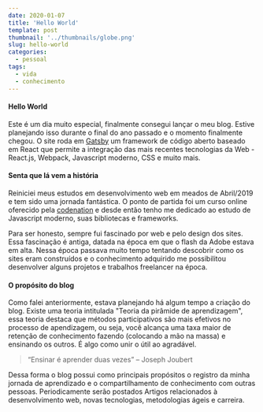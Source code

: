 ```yaml
---
date: 2020-01-07
title: 'Hello World'
template: post
thumbnail: '../thumbnails/globe.png'
slug: hello-world
categories:
  - pessoal
tags:
  - vida
  - conhecimento
---
```


#### Hello World

Este é um dia muito especial, finalmente consegui lançar o meu blog. Estive planejando isso durante o final do ano passado e o momento finalmente chegou. O site roda em <a href="https://www.gatsbyjs.org/" target="_blank">Gatsby</a> um framework de código aberto baseado em React que permite a integração das mais recentes tecnologias da Web - React.js, Webpack, Javascript moderno, CSS e muito mais.

#### Senta que lá vem a história

Reiniciei meus estudos em desenvolvimento web em meados de Abril/2019 e tem sido uma jornada fantástica. O
ponto de partida foi um curso online oferecido pela <a href="https://www.codenation.dev/" target="_blank">codenation</a> e desde então tenho me dedicado ao estudo de Javascript moderno, suas bibliotecas e frameworks.

Para ser honesto, sempre fui fascinado por web e pelo design dos sites. Essa fascinação é antiga, datada na época em que o flash da Adobe estava em alta. Nessa época passava muito tempo tentando descobrir como os sites eram construídos e o conhecimento adquirido me possibilitou desenvolver alguns projetos e trabalhos freelancer na época.

#### O propósito do blog

Como falei anteriormente, estava planejando há algum tempo a criação do blog. Existe uma teoria intitulada "Teoria da pirâmide de aprendizagem", essa teoria destaca que métodos participativos são mais efetivos no processo de apendizagem, ou seja, você alcança uma taxa maior de retenção de conhecimento fazendo (colocando a mão na massa) e ensinando os outros. É algo como unir o útil ao agradável.

> “Ensinar é aprender duas vezes” – Joseph Joubert

Dessa forma o blog possui como principais propósitos o registro da minha jornada de aprendizado e o compartilhamento de conhecimento com outras pessoas. Periodicamente serão postados Artigos relacionados à desenvolvimento web, novas tecnologias, metodologias ágeis e carreira.
